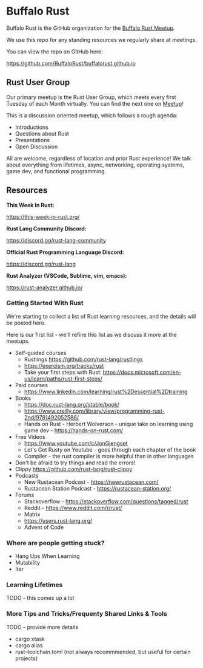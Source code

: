 # Buffalo Rust

Buffalo Rust is the GitHub organization for the [Buffalo Rust Meetup](https://www.meetup.com/Buffalo-Rust-Meetup/).

We use this repo for any standing resources we regularly share at meetings.

You can view the repo on GitHub here:

https://github.com/BuffaloRust/buffalorust.github.io

## Rust User Group

Our primary meetup is the Rust User Group, which meets every first Tuesday of each Month virtually. You can find the next one on [Meetup](https://www.meetup.com/Buffalo-Rust-Meetup/)!

This is a discussion oriented meetup, which follows a rough agenda:

 - Introductions
 - Questions about Rust
 - Presentations
 - Open Discussion

All are welcome, regardless of location and prior Rust experience! We talk about everything from lifetimes, async, networking, operating systems, game dev, and functional programming.

## Resources

**This Week In Rust:**

https://this-week-in-rust.org/

**Rust Lang Community Discord:**

https://discord.gg/rust-lang-community

**Official Rust Programming Language Discord:**

https://discord.gg/rust-lang

**Rust Analyzer (VSCode, Sublime, vim, emacs):**

https://rust-analyzer.github.io/

### Getting Started With Rust

We're starting to collect a list of Rust learning resources, and the details will be posted here.

Here is our first list - we'll refine this list as we discuss it more at the meetups.

 - Self-guided courses
   - Rustlings https://github.com/rust-lang/rustlings
   - https://exercism.org/tracks/rust
   - Take your first steps with Rust: https://docs.microsoft.com/en-us/learn/paths/rust-first-steps/
 - Paid courses
   - https://www.linkedin.com/learning/rust%2Dessential%2Dtraining
 - Books
   - https://doc.rust-lang.org/stable/book/
   - https://www.oreilly.com/library/view/programming-rust-2nd/9781492052586/
   - Hands on Rust - Herbert Wolverson - unique take on learning using game dev - https://hands-on-rust.com/
 - Free Videos
   - https://www.youtube.com/c/JonGjengset
   - Let's Get Rusty on Youtube - goes through each chapter of the book
   - Compiler - the rust compiler is more helpful than in other languages
 - Don't be afraid to try things and read the errors!
 - Clippy https://github.com/rust-lang/rust-clippy
 - Podcasts
   - New Rustacean Podcast - https://newrustacean.com/
   - Rustacean Station Podcast - https://rustacean-station.org/
 - Forums
   - Stackoverflow - https://stackoverflow.com/questions/tagged/rust
   - Reddit - https://www.reddit.com/r/rust/
   - Matrix
   - https://users.rust-lang.org/
   - Advent of Code
   
### Where are people getting stuck?

 - Hang Ups When Learning
 - Mutability
 - Iter

### Learning Lifetimes

TODO - this comes up a lot

### More Tips and Tricks/Frequenty Shared Links & Tools

TODO - provide more details

 - cargo xtask
 - cargo alias
 - rust-toolchain.toml (not always recommmended, but useful for certain projects)
